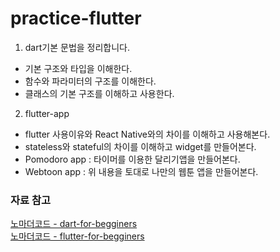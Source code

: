 # practice-flutter

1. dart기본 문법을 정리합니다.
- 기본 구조와 타입을 이해한다.
- 함수와 파라미터의 구조를 이해한다.
- 클래스의 기본 구조를 이해하고 사용한다.

2. flutter-app
- flutter 사용이유와 React Native와의 차이를 이해하고 사용해본다.
- stateless와 stateful의 차이를 이해하고 widget를 만들어본다.
- Pomodoro app : 타이머를 이용한 달리기앱을 만들어본다.
- Webtoon app : 위 내용을 토대로 나만의 웹툰 앱을 만들어본다. 





### 자료 참고
[노마더코드 - dart-for-begginers](https://nomadcoders.co/dart-for-beginners/lobby) <br/>
[노마더코드 - flutter-for-begginers](https://nomadcoders.co/flutter-for-beginners/lobby)

